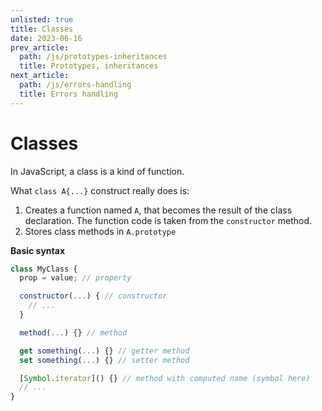 ```yaml
---
unlisted: true
title: Classes
date: 2023-06-16
prev_article:
  path: /js/prototypes-inheritances
  title: Prototypes, inheritances
next_article:
  path: /js/errors-handling
  title: Errors handling
---
```


# Classes

In JavaScript, a class is a kind of function.

What `class A{...}` construct really does is:

1. Creates a function named `A`, that becomes the result of the class
   declaration. The function code is taken from the `constructor` method.
2. Stores class methods in `A.prototype`

**Basic syntax**

```js
class MyClass {
  prop = value; // property

  constructor(...) { // constructor
    // ...
  }

  method(...) {} // method

  get something(...) {} // getter method
  set something(...) {} // setter method

  [Symbol.iterator]() {} // method with computed name (symbol here)
  // ...
}
```
